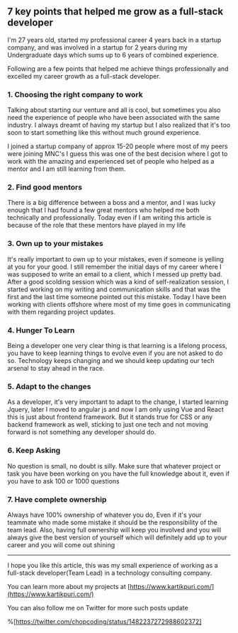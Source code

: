 ## 7 key points that helped me grow as a full-stack developer

I'm 27 years old, started my professional career 4 years back in a startup company, and was involved in a startup for 2 years during my Undergraduate days which sums up to 6 years of combined experience. 

Following are a few points that helped me achieve things professionally and excelled my career growth as a full-stack developer.

### 1. Choosing the right company to work

 Talking about starting our venture and all is cool, but sometimes you also need the experience of people who have been associated with the same industry. I always dreamt of having my startup but I also realized that it's too soon to start something like this without much ground experience. 

I joined a startup company of approx 15-20 people where most of my peers were joining MNC's I guess this was one of the best decision where I got to work with the amazing and experienced set of people who helped as a mentor and I am still learning from them.

### 2. Find good mentors

There is a big difference between a boss and a mentor, and I was lucky enough that I had found a few great mentors who helped me both technically and professionally. Today even if I am writing this article is because of the role that these mentors have played in my life

### 3. Own up to your mistakes

It's really important to own up to your mistakes, even if someone is yelling at you for your good. I still remember the initial days of my career where I was supposed to write an email to a client, which I messed up pretty bad. After a good scolding session which was a kind of self-realization session, I started working on my writing and communication skills and that was the first and the last time someone pointed out this mistake. Today I have been working with clients offshore where most of my time goes in communicating with them regarding project updates.

### 4. Hunger To Learn

Being a developer one very clear thing is that learning is a lifelong process, you have to keep learning things to evolve even if you are not asked to do so. Technology keeps changing and we should keep updating our tech arsenal to stay ahead in the race.


### 5. Adapt to the changes 

As a developer, it's very important to adapt to the change, I started learning Jquery, later I moved to angular js and now I am only using Vue and React this is just about frontend framework. But it stands true for CSS or any backend framework as well, sticking to just one tech and not moving forward is not something any developer should do.

### 6. Keep Asking

No question is small, no doubt is silly. Make sure that whatever project or task  you have been working on you have the full knowledge about it, even if you have to ask 100 or 1000 questions

### 7. Have complete ownership 

Always have 100% ownership of whatever you do, Even if it's your teammate who made some mistake it should be the responsibility of the team lead. Also, having full ownership will keep you involved and you will always give the best version of yourself which will definitely add up to your career and you will come out shining


-------------------------------------------------------------------------------------

I hope you like this article, this was my small experience of working as a full-stack developer(Team Lead) in a technology consulting company.

You can learn more about my projects at  [https://www.kartikpuri.com/](https://www.kartikpuri.com/) 

You can also follow me on Twitter for more such posts update 

%[https://twitter.com/chopcoding/status/1482237272988602372]


 